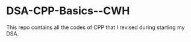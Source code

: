 # DSA-CPP-Basics--CWH
This repo contains all the codes of CPP that I revised during starting my DSA.
